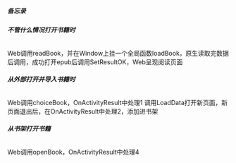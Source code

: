 ##### **备忘录**

###### **不管什么情况打开书籍时**
Web调用readBook，并在Window上挂一个全局函数loadBook，原生读取完数据后调用，成功打开epub后调用SetResultOK，Web呈现阅读页面

###### **从外部打开并导入书籍时**
Web调用choiceBook，OnActivityResult中处理1 调用LoadData打开新页面，新页面退出后，在OnActivityResult中处理2，添加进书架

###### **从书架打开书籍**
Web调用openBook，OnActivityResult中处理4